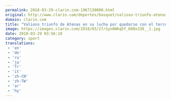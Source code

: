 ```yaml
---
permalink: 2018-03-29-clarin.com-1967130080.html
original: http://www.clarin.com/deportes/basquet/valioso-triunfo-atenas-lucha-quedarse-tercer-puesto-tabla_0_BJiO00tcf.html
domain: clarin.com
title: "Valioso triunfo de Atenas en su lucha por quedarse con el tercer puesto de la tabla"
image: https://images.clarin.com/2018/03/27/Syn0Wkq5f_600x338__1.jpg
date: 2018-03-29 03:56:19
category: sport
translations: 
 - 'en'
 - 'de'
 - 'ru'
 - 'ja'
 - 'fr'
 - 'it'
 - 'zh-CN'
 - 'zh-TW'
 - 'ar'
 - 'hy'
---
```


